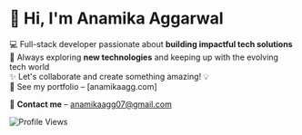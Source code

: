 # 🌟 Hi, I'm **Anamika Aggarwal**  

💻 Full-stack developer passionate about **building impactful tech solutions**  
🚀 Always exploring **new technologies** and keeping up with the evolving tech world  
✨ Let's collaborate and create something amazing! 💡  
🔗 See my portfolio – [anamikaagg.com]

📧 **Contact me** – anamikaagg07@gmail.com

<div align="">
  <img src="https://komarev.com/ghpvc/?username=Anamika1608&color=blue&style=for-the-badge" alt="Profile Views" />
</div>  




